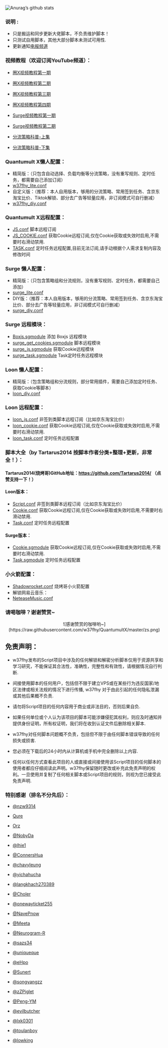 ![Anurag’s github stats](https://github-readme-stats.vercel.app/api?username=w37fhy&show_icons=true&theme=merko)

### 说明 :

* 只是搬运和同步更新大佬脚本，不负责维护脚本！
* 只测试自用脚本，其他大部分脚本未测试可用性.
* 更新通知[电报频道](https://t.me/w37fhy)

### 视频教程（欢迎订阅YouTube频道）：
* [圈X视频教程第一期](https://youtu.be/G1oUtOA1J2w)
* [圈X视频教程第二期](https://youtu.be/pLZDK9SACLQ)
* [圈X视频教程第三期](https://youtu.be/kKa26Fj0MJA)
* [圈X视频教程第四期](https://youtu.be/_8_xnEQHGbM)

* [Surge视频教程第一期](https://youtu.be/V-p0PIC4un4)
* [Surge视频教程第二期](https://youtu.be/UibWGDrHgQ8)

* [分流策略科普-上集](https://youtu.be/3htp08CVkCE)
* [分流策略科普-下集](https://youtu.be/fd6gRfxwrF4)

### Quantumult X懒人配置：
* 精简版：（只包含自动选择、负载均衡等分流策略，没有重写规则、定时任务，都需要自己添加订阅）
* [w37fhy_lite.conf](https://raw.githubusercontent.com/w37fhy/QuantumultX/master/w37fhy_lite.conf)
* 自定义版：（推荐：本人自用版本，够用的分流策略、常用签到任务、含京东淘宝比价、Tiktok解锁、部分去广告等轻量应用，非订阅模式可自行删减）
* [w37fhy_diy.conf](https://raw.githubusercontent.com/w37fhy/QuantumultX/master/w37fhy_diy.conf)
### Quantumult X远程配置：
* [JS.conf](https://raw.githubusercontent.com/w37fhy/QuantumultX/master/JS.conf) 脚本远程订阅
* [JS_COOKIE.conf](https://github.com/w37fhy/QuantumultX/blob/master/js_cookie.conf) 获取Cookie远程订阅,仅在Cookie获取或失效时启用,不需要时右滑动禁用.
* [TASK.conf](https://github.com/w37fhy/QuantumultX/blob/master/task.conf) 定时任务远程配置,目前无法订阅,请手动根据个人需求复制内容及修改时间
### Surge 懒人配置：
* 精简版：（只包含策略组和分流规则，没有重写规则、定时任务，都需要自己添加）
* [surge_lite.conf](https://raw.githubusercontent.com/w37fhy/QuantumultX/master/surge_lite.conf)
* DIY版：（推荐：本人自用版本，够用的分流策略、常用签到任务、含京东淘宝比价、部分去广告等轻量应用，非订阅模式可自行删减）
* [surge_diy.conf](https://raw.githubusercontent.com/w37fhy/QuantumultX/master/surge_diy.conf)
### Surge 远程模块：
* [Boxjs.sgmodule](https://gitee.com/chavyleung/scripts/raw/master/box/rewrite/boxjs.rewrite.surge.sgmodule) 添加 Boxjs 远程模块
* [surge_get_cookies.sgmodule](https://raw.githubusercontent.com/w37fhy/QuantumultX/master/surge_get_cookies.sgmodule) 脚本远程模块
* [surge_js.sgmodule](https://raw.githubusercontent.com/w37fhy/QuantumultX/master/surge_js.sgmodule) 获取Cookie远程模块
* [surge_task.sgmodule](https://raw.githubusercontent.com/w37fhy/QuantumultX/master/surge_task.sgmodule) Task定时任务远程模块
### Loon 懒人配置：
* 精简版：（包含策略组和分流规则，部分常用插件，需要自己添加定时任务、获取Cookie等脚本）
* [loon_diy.conf](https://raw.githubusercontent.com/w37fhy/QuantumultX/master/loon_diy.conf)
### Loon 远程配置：
* [loon_js.conf](https://raw.githubusercontent.com/w37fhy/QuantumultX/master/loon_js.conf) 非签到类脚本远程订阅（比如京东淘宝比价）
* [loon_cookie.conf](https://raw.githubusercontent.com/w37fhy/QuantumultX/master/loon_cookie) 获取Cookie远程订阅,仅在Cookie获取或失效时启用,不需要时右滑动禁用.
* [loon_task.conf](https://raw.githubusercontent.com/w37fhy/QuantumultX/master/loon_task.conf) 定时任务远程配置
### 脚本大全（by Tartarus2014 按脚本作者分类+整理+更新，非常全！）：
#### Tartarus2014(烧烤哥)GitHub地址：https://github.com/Tartarus2014/ （点赞支持一下！）
#### Loon版本：
* [Script.conf](https://raw.githubusercontent.com/Tartarus2014/Loon-Script/master/Script.conf) 非签到类脚本远程订阅（比如京东淘宝比价）
* [Cookie.conf](https://raw.githubusercontent.com/Tartarus2014/Loon-Script/master/Cookie.conf) 获取Cookie远程订阅,仅在Cookie获取或失效时启用,不需要时右滑动禁用.
* [Task.conf](https://raw.githubusercontent.com/Tartarus2014/Loon-Script/master/Task.conf) 定时任务远程配置
#### Surge版本：
* [Cookie.sgmodule](https://raw.githubusercontent.com/Tartarus2014/Surge-Script/master/Cookie.sgmodule) 获取Cookie远程订阅,仅在Cookie获取或失效时启用,不需要时右滑动禁用.
* [Task.sgmodule](https://raw.githubusercontent.com/Tartarus2014/Surge-Script/master/Task.sgmodule) 定时任务远程配置

### 小火箭配置：
* [Shadowrocket.conf](https://raw.githubusercontent.com/Tartarus2014/For-own-use/master/Shadowrocket/Shadowrocket.conf) 烧烤哥小火箭配置
* 解锁网易云音乐：
* [NeteaseMusic.conf](https://raw.githubusercontent.com/w37fhy/QuantumultX/master/NeteaseMusic.conf)

### 请喝咖啡？谢谢赞赏~
<div align=center>![感谢赞赏的咖啡哟~](https://raw.githubusercontent.com/w37fhy/QuantumultX/master/zs.png)</div>


## 免责声明：

* w37fhy发布的Script项目中涉及的任何解锁和解密分析脚本仅用于资源共享和学习研究，不能保证其合法性，准确性，完整性和有效性，请根据情况自行判断.

* 间接使用脚本的任何用户，包括但不限于建立VPS或在某些行为违反国家/地区法律或相关法规的情况下进行传播, w37fhy 对于由此引起的任何隐私泄漏或其他后果概不负责.

* 请勿将Script项目的任何内容用于商业或非法目的，否则后果自负.

* 如果任何单位或个人认为该项目的脚本可能涉嫌侵犯其权利，则应及时通知并提供身份证明，所有权证明，我们将在收到认证文件后删除相关脚本.

* w37fhy对任何脚本问题概不负责，包括但不限于由任何脚本错误导致的任何损失或损害.

* 您必须在下载后的24小时内从计算机或手机中完全删除以上内容.

* 任何以任何方式查看此项目的人或直接或间接使用该Script项目的任何脚本的使用者都应仔细阅读此声明。w37fhy保留随时更改或补充此免责声明的权利。一旦使用并复制了任何相关脚本或Script项目的规则，则视为您已接受此免责声明.

### 特别感谢（排名不分先后）：

* [@nzw9314](https://github.com/nzw9314)

* [Qure](https://github.com/Koolson/Qure)

* [Orz](https://github.com/Orz-3/mini)

* [@NobyDa](https://github.com/NobyDa)

* [@lhie1](https://github.com/lhie1)

* [@ConnersHua](https://github.com/ConnersHua)

* [@chavyleung](https://github.com/chavyleung)

* [@yichahucha](https://github.com/yichahucha)

* [@langkhach270389](https://github.com/langkhach270389)

* [@Choler](https://github.com/Choler)

* [@onewayticket255](https://github.com/onewayticket255)

* [@NavePnow](https://github.com/NavePnow)

* [@Meeta](https://github.com/MeetaGit)

* [@Neurogram-R](https://github.com/Neurogram-R)

* [@sazs34](https://github.com/sazs34)

* [@uniqueque](https://github.com/uniqueque)

* [@eHpo](https://github.com/eHpo1/Rules)

* [@Sunert](https://github.com/Sunert/Scripts)

* [@songyangzz](https://github.com/songyangzz/QuantumultX.git)

* [@zZPiglet](https://github.com/zZPiglet/Task.git)

* [@Peng-YM](https://github.com/Peng-YM/QuanX)

* [@evilbutcher](https://github.com/evilbutcher/Quantumult_X/tree/master)

* [@lxk0301](https://gitee.com/lxk0301/scripts)

* [@toulanboy](https://github.com/toulanboy/scripts)

* [@lowking](https://github.com/lowking/Scripts)
